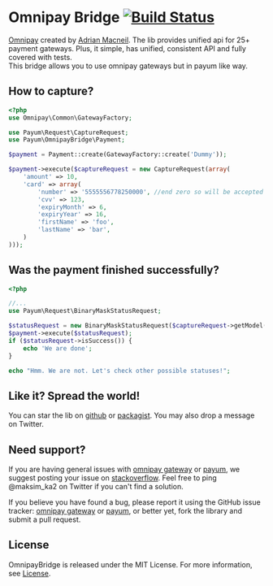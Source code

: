 Omnipay Bridge [![Build Status](https://travis-ci.org/Payum/Payum.png?branch=master)](https://travis-ci.org/Payum/OmnipayBridge)
==============

[Omnipay](https://github.com/adrianmacneil/omnipay) created by [Adrian Macneil](http://adrianmacneil.com/). The lib provides unified api for 25+ payment gateways. Plus, it simple, has unified, consistent API and fully covered with tests.  
This bridge allows you to use omnipay gateways but in payum like way.

## How to capture?

```php
<?php
use Omnipay\Common\GatewayFactory;

use Payum\Request\CaptureRequest;
use Payum\OmnipayBridge\Payment;

$payment = Payment::create(GatewayFactory::create('Dummy'));

$payment->execute($captureRequest = new CaptureRequest(array(
    'amount' => 10,
    'card' => array(
        'number' => '5555556778250000', //end zero so will be accepted
        'cvv' => 123,
        'expiryMonth' => 6,
        'expiryYear' => 16,
        'firstName' => 'foo',
        'lastName' => 'bar',
    )
)));
```

## Was the payment finished successfully?

```php
<?php

//...
use Payum\Request\BinaryMaskStatusRequest;

$statusRequest = new BinaryMaskStatusRequest($captureRequest->getModel());
$payment->execute($statusRequest);
if ($statusRequest->isSuccess()) {
    echo 'We are done';
}

echo "Hmm. We are not. Let's check other possible statuses!";
```

## Like it? Spread the world!

You can star the lib on [github](https://github.com/Payum/OmnipayBridge) or [packagist](https://packagist.org/packages/Payum/OmnipayBridge). You may also drop a message on Twitter.  

## Need support?

If you are having general issues with [omnipay gateway](https://github.com/Payum/OmnipayBridge) or [payum](https://github.com/Payum/Payum), we suggest posting your issue on [stackoverflow](http://stackoverflow.com/). Feel free to ping @maksim_ka2 on Twitter if you can't find a solution.

If you believe you have found a bug, please report it using the GitHub issue tracker: [omnipay gateway](https://github.com/Payum/OmnipayBridge/issues) or [payum](https://github.com/Payum/Payum/issues), or better yet, fork the library and submit a pull request.

## License

OmnipayBridge is released under the MIT License. For more information, see [License](LICENSE).
